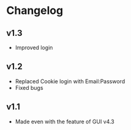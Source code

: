 # Changelog

## v1.3
- Improved login 

## v1.2
- Replaced Cookie login with Email:Password
- Fixed bugs

## v1.1
- Made even with the feature of GUI v4.3

